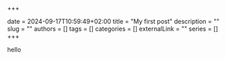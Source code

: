 +++ 

date = 2024-09-17T10:59:49+02:00
title = "My first post"
description = ""
slug = ""
authors = []
tags = []
categories = []
externalLink = ""
series = []
+++


hello 